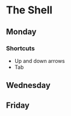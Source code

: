 The Shell
=========

Monday
------

### Shortcuts
* Up and down arrows
* Tab

Wednesday
---------

Friday
------